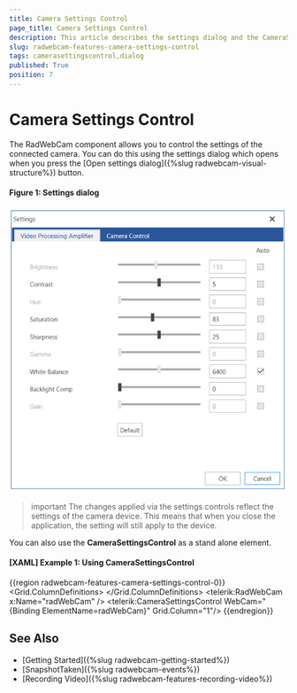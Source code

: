 ```yaml
---
title: Camera Settings Control
page_title: Camera Settings Control
description: This article describes the settings dialog and the CameraSettingsControl of RadWebCam.
slug: radwebcam-features-camera-settings-control
tags: camerasettingscontrol,dialog
published: True
position: 7
---
```


# Camera Settings Control

The RadWebCam component allows you to control the settings of the connected camera. You can do this using the settings dialog which opens when you press the [Open settings dialog]({%slug radwebcam-visual-structure%}) button.

#### Figure 1: Settings dialog
![](images/radwebcam-features-camera-settings-control-0.png)

>important The changes applied via the settings controls reflect the settings of the camera device. This means that when you close the application, the setting will still apply to the device.

You can also use the __CameraSettingsControl__ as a stand alone element.

#### __[XAML] Example 1: Using CameraSettingsControl__
{{region radwebcam-features-camera-settings-control-0}}
	<Grid>
		<Grid.ColumnDefinitions>
			<ColumnDefinition />
			<ColumnDefinition />
		</Grid.ColumnDefinitions>
		<telerik:RadWebCam x:Name="radWebCam" />
		<telerik:CameraSettingsControl WebCam="{Binding ElementName=radWebCam}" Grid.Column="1"/>
	</Grid>
{{endregion}}

## See Also  
* [Getting Started]({%slug radwebcam-getting-started%})
* [SnapshotTaken]({%slug radwebcam-events%})
* [Recording Video]({%slug radwebcam-features-recording-video%})
